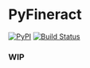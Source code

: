 # PyFineract

[![PyPI](https://img.shields.io/pypi/v/PyFineract.svg)](https://pypi.python.org/pypi/PyFineract)
[![Build Status](https://travis-ci.org/mobidevke/PyFineract.svg?branch=master)](https://travis-ci.org/mobidevke/PyFineract)
### WIP
